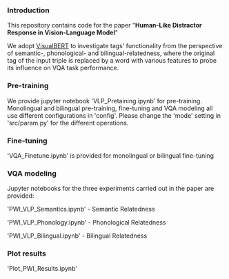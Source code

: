 ### Introduction 

This repository contains code for the paper "<b>Human-Like Distractor Response in Vision-Language Model</b>"

We adopt [VisualBERT](https://github.com/uclanlp/visualbert) to investigate tags' functionality from the perspective of semantic-, phonological- and bilingual-relatedness, where the original tag of the input triple is replaced by a word with various features to probe its influence on VQA task performance.

### Pre-training

We provide jupyter notebook 'VLP_Pretaining.ipynb' for pre-training. Monolingual and bilingual pre-training, fine-tuning and VQA modeling all use different configurations in 'config'. Please change the 'mode' setting in 'src/param.py' for the different operations. 

### Fine-tuning

'VQA_Finetune.ipynb' is provided for monolingual or bilingual fine-tuning

### VQA modeling

Jupyter notebooks for the three experiments carried out in the paper are provided:

'PWI_VLP_Semantics.ipynb' - Semantic Relatedness

'PWI_VLP_Phonology.ipynb' - Phonological Relatedness

'PWI_VLP_Bilingual.ipynb' - Bilingual Relatedness

### Plot results

'Plot_PWI_Results.ipynb'
